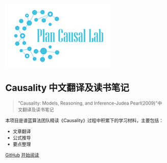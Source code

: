 <img src="_media/icon.svg" height="200" alt="logo" align=center />

# Causality 中文翻译及读书笔记

> "Causality: Models, Reasoning, and Inference-Judea Pearl(2009)"中文翻译及读书笔记

本项目是谱蓝算法团队精读《Causality》过程中积累下的学习材料，主要包括：

- 文章翻译
- 公式推导
- 要点整理

[GitHub](https://github.com/planplus/causality_zh)
[开始阅读](/README)